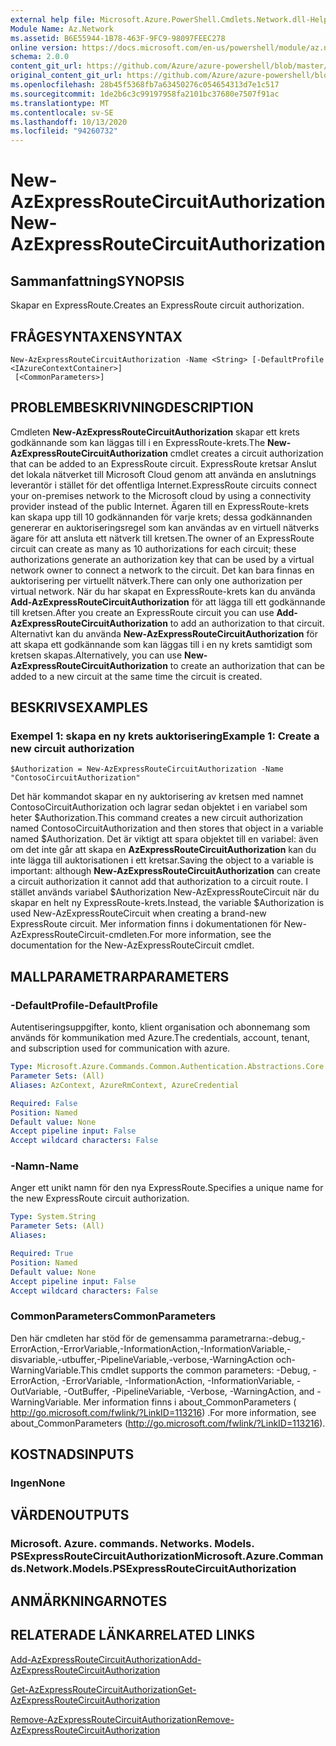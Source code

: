 ```yaml
---
external help file: Microsoft.Azure.PowerShell.Cmdlets.Network.dll-Help.xml
Module Name: Az.Network
ms.assetid: B6E55944-1B78-463F-9FC9-98097FEEC278
online version: https://docs.microsoft.com/en-us/powershell/module/az.network/new-azexpressroutecircuitauthorization
schema: 2.0.0
content_git_url: https://github.com/Azure/azure-powershell/blob/master/src/Network/Network/help/New-AzExpressRouteCircuitAuthorization.md
original_content_git_url: https://github.com/Azure/azure-powershell/blob/master/src/Network/Network/help/New-AzExpressRouteCircuitAuthorization.md
ms.openlocfilehash: 28b45f5368fb7a63450276c054654313d7e1c517
ms.sourcegitcommit: 1de2b6c3c99197958fa2101bc37680e7507f91ac
ms.translationtype: MT
ms.contentlocale: sv-SE
ms.lasthandoff: 10/13/2020
ms.locfileid: "94260732"
---
```

# <span data-ttu-id="b46b2-101">New-AzExpressRouteCircuitAuthorization</span><span class="sxs-lookup"><span data-stu-id="b46b2-101">New-AzExpressRouteCircuitAuthorization</span></span>

## <span data-ttu-id="b46b2-102">Sammanfattning</span><span class="sxs-lookup"><span data-stu-id="b46b2-102">SYNOPSIS</span></span>
<span data-ttu-id="b46b2-103">Skapar en ExpressRoute.</span><span class="sxs-lookup"><span data-stu-id="b46b2-103">Creates an ExpressRoute circuit authorization.</span></span>

## <span data-ttu-id="b46b2-104">FRÅGESYNTAXEN</span><span class="sxs-lookup"><span data-stu-id="b46b2-104">SYNTAX</span></span>

```
New-AzExpressRouteCircuitAuthorization -Name <String> [-DefaultProfile <IAzureContextContainer>]
 [<CommonParameters>]
```

## <span data-ttu-id="b46b2-105">PROBLEMBESKRIVNING</span><span class="sxs-lookup"><span data-stu-id="b46b2-105">DESCRIPTION</span></span>
<span data-ttu-id="b46b2-106">Cmdleten **New-AzExpressRouteCircuitAuthorization** skapar ett krets godkännande som kan läggas till i en ExpressRoute-krets.</span><span class="sxs-lookup"><span data-stu-id="b46b2-106">The **New-AzExpressRouteCircuitAuthorization** cmdlet creates a circuit authorization that can be added to an ExpressRoute circuit.</span></span> <span data-ttu-id="b46b2-107">ExpressRoute kretsar Anslut det lokala nätverket till Microsoft Cloud genom att använda en anslutnings leverantör i stället för det offentliga Internet.</span><span class="sxs-lookup"><span data-stu-id="b46b2-107">ExpressRoute circuits connect your on-premises network to the Microsoft cloud by using a connectivity provider instead of the public Internet.</span></span> <span data-ttu-id="b46b2-108">Ägaren till en ExpressRoute-krets kan skapa upp till 10 godkännanden för varje krets; dessa godkännanden genererar en auktoriseringsregel som kan användas av en virtuell nätverks ägare för att ansluta ett nätverk till kretsen.</span><span class="sxs-lookup"><span data-stu-id="b46b2-108">The owner of an ExpressRoute circuit can create as many as 10 authorizations for each circuit; these authorizations generate an authorization key that can be used by a virtual network owner to connect a network to the circuit.</span></span> <span data-ttu-id="b46b2-109">Det kan bara finnas en auktorisering per virtuellt nätverk.</span><span class="sxs-lookup"><span data-stu-id="b46b2-109">There can only one authorization per virtual network.</span></span>
<span data-ttu-id="b46b2-110">När du har skapat en ExpressRoute-krets kan du använda **Add-AzExpressRouteCircuitAuthorization** för att lägga till ett godkännande till kretsen.</span><span class="sxs-lookup"><span data-stu-id="b46b2-110">After you create an ExpressRoute circuit you can use **Add-AzExpressRouteCircuitAuthorization** to add an authorization to that circuit.</span></span>
<span data-ttu-id="b46b2-111">Alternativt kan du använda **New-AzExpressRouteCircuitAuthorization** för att skapa ett godkännande som kan läggas till i en ny krets samtidigt som kretsen skapas.</span><span class="sxs-lookup"><span data-stu-id="b46b2-111">Alternatively, you can use **New-AzExpressRouteCircuitAuthorization** to create an authorization that can be added to a new circuit at the same time the circuit is created.</span></span>

## <span data-ttu-id="b46b2-112">BESKRIVS</span><span class="sxs-lookup"><span data-stu-id="b46b2-112">EXAMPLES</span></span>

### <span data-ttu-id="b46b2-113">Exempel 1: skapa en ny krets auktorisering</span><span class="sxs-lookup"><span data-stu-id="b46b2-113">Example 1: Create a new circuit authorization</span></span>
```
$Authorization = New-AzExpressRouteCircuitAuthorization -Name "ContosoCircuitAuthorization"
```

<span data-ttu-id="b46b2-114">Det här kommandot skapar en ny auktorisering av kretsen med namnet ContosoCircuitAuthorization och lagrar sedan objektet i en variabel som heter $Authorization.</span><span class="sxs-lookup"><span data-stu-id="b46b2-114">This command creates a new circuit authorization named ContosoCircuitAuthorization and then stores that object in a variable named $Authorization.</span></span> <span data-ttu-id="b46b2-115">Det är viktigt att spara objektet till en variabel: även om det inte går att skapa en **AzExpressRouteCircuitAuthorization** kan du inte lägga till auktorisationen i ett kretsar.</span><span class="sxs-lookup"><span data-stu-id="b46b2-115">Saving the object to a variable is important: although **New-AzExpressRouteCircuitAuthorization** can create a circuit authorization it cannot add that authorization to a circuit route.</span></span> <span data-ttu-id="b46b2-116">I stället används variabel $Authorization New-AzExpressRouteCircuit när du skapar en helt ny ExpressRoute-krets.</span><span class="sxs-lookup"><span data-stu-id="b46b2-116">Instead, the variable $Authorization is used New-AzExpressRouteCircuit when creating a brand-new ExpressRoute circuit.</span></span>
<span data-ttu-id="b46b2-117">Mer information finns i dokumentationen för New-AzExpressRouteCircuit-cmdleten.</span><span class="sxs-lookup"><span data-stu-id="b46b2-117">For more information, see the documentation for the New-AzExpressRouteCircuit cmdlet.</span></span>

## <span data-ttu-id="b46b2-118">MALLPARAMETRAR</span><span class="sxs-lookup"><span data-stu-id="b46b2-118">PARAMETERS</span></span>

### <span data-ttu-id="b46b2-119">-DefaultProfile</span><span class="sxs-lookup"><span data-stu-id="b46b2-119">-DefaultProfile</span></span>
<span data-ttu-id="b46b2-120">Autentiseringsuppgifter, konto, klient organisation och abonnemang som används för kommunikation med Azure.</span><span class="sxs-lookup"><span data-stu-id="b46b2-120">The credentials, account, tenant, and subscription used for communication with azure.</span></span>

```yaml
Type: Microsoft.Azure.Commands.Common.Authentication.Abstractions.Core.IAzureContextContainer
Parameter Sets: (All)
Aliases: AzContext, AzureRmContext, AzureCredential

Required: False
Position: Named
Default value: None
Accept pipeline input: False
Accept wildcard characters: False
```

### <span data-ttu-id="b46b2-121">-Namn</span><span class="sxs-lookup"><span data-stu-id="b46b2-121">-Name</span></span>
<span data-ttu-id="b46b2-122">Anger ett unikt namn för den nya ExpressRoute.</span><span class="sxs-lookup"><span data-stu-id="b46b2-122">Specifies a unique name for the new ExpressRoute circuit authorization.</span></span>

```yaml
Type: System.String
Parameter Sets: (All)
Aliases:

Required: True
Position: Named
Default value: None
Accept pipeline input: False
Accept wildcard characters: False
```

### <span data-ttu-id="b46b2-123">CommonParameters</span><span class="sxs-lookup"><span data-stu-id="b46b2-123">CommonParameters</span></span>
<span data-ttu-id="b46b2-124">Den här cmdleten har stöd för de gemensamma parametrarna:-debug,-ErrorAction,-ErrorVariable,-InformationAction,-InformationVariable,-disvariable,-utbuffer,-PipelineVariable,-verbose,-WarningAction och-WarningVariable.</span><span class="sxs-lookup"><span data-stu-id="b46b2-124">This cmdlet supports the common parameters: -Debug, -ErrorAction, -ErrorVariable, -InformationAction, -InformationVariable, -OutVariable, -OutBuffer, -PipelineVariable, -Verbose, -WarningAction, and -WarningVariable.</span></span> <span data-ttu-id="b46b2-125">Mer information finns i about_CommonParameters ( http://go.microsoft.com/fwlink/?LinkID=113216) .</span><span class="sxs-lookup"><span data-stu-id="b46b2-125">For more information, see about_CommonParameters (http://go.microsoft.com/fwlink/?LinkID=113216).</span></span>

## <span data-ttu-id="b46b2-126">KOSTNADS</span><span class="sxs-lookup"><span data-stu-id="b46b2-126">INPUTS</span></span>

### <span data-ttu-id="b46b2-127">Ingen</span><span class="sxs-lookup"><span data-stu-id="b46b2-127">None</span></span>

## <span data-ttu-id="b46b2-128">VÄRDEN</span><span class="sxs-lookup"><span data-stu-id="b46b2-128">OUTPUTS</span></span>

### <span data-ttu-id="b46b2-129">Microsoft. Azure. commands. Networks. Models. PSExpressRouteCircuitAuthorization</span><span class="sxs-lookup"><span data-stu-id="b46b2-129">Microsoft.Azure.Commands.Network.Models.PSExpressRouteCircuitAuthorization</span></span>

## <span data-ttu-id="b46b2-130">ANMÄRKNINGAR</span><span class="sxs-lookup"><span data-stu-id="b46b2-130">NOTES</span></span>

## <span data-ttu-id="b46b2-131">RELATERADE LÄNKAR</span><span class="sxs-lookup"><span data-stu-id="b46b2-131">RELATED LINKS</span></span>

[<span data-ttu-id="b46b2-132">Add-AzExpressRouteCircuitAuthorization</span><span class="sxs-lookup"><span data-stu-id="b46b2-132">Add-AzExpressRouteCircuitAuthorization</span></span>](./Add-AzExpressRouteCircuitAuthorization.md)

[<span data-ttu-id="b46b2-133">Get-AzExpressRouteCircuitAuthorization</span><span class="sxs-lookup"><span data-stu-id="b46b2-133">Get-AzExpressRouteCircuitAuthorization</span></span>](./Get-AzExpressRouteCircuitAuthorization.md)

[<span data-ttu-id="b46b2-134">Remove-AzExpressRouteCircuitAuthorization</span><span class="sxs-lookup"><span data-stu-id="b46b2-134">Remove-AzExpressRouteCircuitAuthorization</span></span>](./Remove-AzExpressRouteCircuitAuthorization.md)


